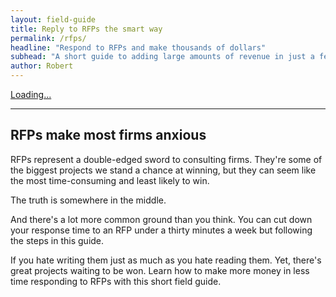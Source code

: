 ```yaml
---
layout: field-guide
title: Reply to RFPs the smart way
permalink: /rfps/
headline: "Respond to RFPs and make thousands of dollars"
subhead: "A short guide to adding large amounts of revenue in just a few hours a week"
author: Robert
---
```



<div class="gumroad-embed">
	
<script src="https://gumroad.com/js/gumroad-embed.js"></script>
<div class="gumroad-product-embed" data-gumroad-product-id="owooS"><a href="https://gumroad.com/l/owooS">Loading...</a></div>

<hr>

</div>


<div markdown="1" class="sales">

## RFPs make most firms anxious
		
RFPs represent a double-edged sword to consulting firms. They're some of the biggest projects we stand a chance at winning, but they can seem like the most time-consuming and least likely to win.

The truth is somewhere in the middle. 

And there's a lot more common ground than you think. You can cut down your response time to an RFP under a thirty minutes a week but following the steps in this guide. 

If you hate writing them just as much as you hate reading them. Yet, there's great projects waiting to be won. Learn how to make more money in less time responding to RFPs with this short field guide.


</div>